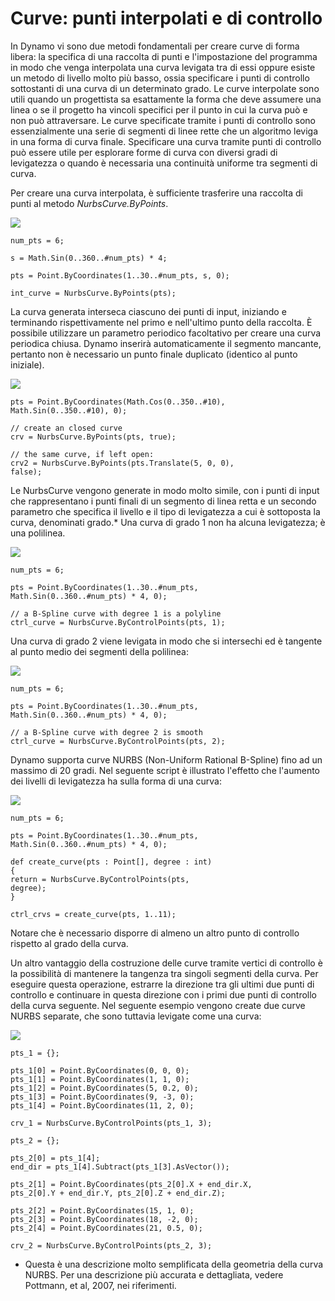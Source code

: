 

# Curve: punti interpolati e di controllo

In Dynamo vi sono due metodi fondamentali per creare curve di forma libera: la specifica di una raccolta di punti e l'impostazione del programma in modo che venga interpolata una curva levigata tra di essi oppure esiste un metodo di livello molto più basso, ossia specificare i punti di controllo sottostanti di una curva di un determinato grado. Le curve interpolate sono utili quando un progettista sa esattamente la forma che deve assumere una linea o se il progetto ha vincoli specifici per il punto in cui la curva può e non può attraversare. Le curve specificate tramite i punti di controllo sono essenzialmente una serie di segmenti di linee rette che un algoritmo leviga in una forma di curva finale. Specificare una curva tramite punti di controllo può essere utile per esplorare forme di curva con diversi gradi di levigatezza o quando è necessaria una continuità uniforme tra segmenti di curva.

Per creare una curva interpolata, è sufficiente trasferire una raccolta di punti al metodo *NurbsCurve.ByPoints*.

![](images/12-4/Curves_01.png)

```
num_pts = 6;

s = Math.Sin(0..360..#num_pts) * 4;

pts = Point.ByCoordinates(1..30..#num_pts, s, 0);

int_curve = NurbsCurve.ByPoints(pts);
```

La curva generata interseca ciascuno dei punti di input, iniziando e terminando rispettivamente nel primo e nell'ultimo punto della raccolta. È possibile utilizzare un parametro periodico facoltativo per creare una curva periodica chiusa. Dynamo inserirà automaticamente il segmento mancante, pertanto non è necessario un punto finale duplicato (identico al punto iniziale).

![](images/12-4/Curves_02.png)

```
pts = Point.ByCoordinates(Math.Cos(0..350..#10),
Math.Sin(0..350..#10), 0);

// create an closed curve
crv = NurbsCurve.ByPoints(pts, true);

// the same curve, if left open:
crv2 = NurbsCurve.ByPoints(pts.Translate(5, 0, 0),
false);
```

Le NurbsCurve vengono generate in modo molto simile, con i punti di input che rappresentano i punti finali di un segmento di linea retta e un secondo parametro che specifica il livello e il tipo di levigatezza a cui è sottoposta la curva, denominati grado.* Una curva di grado 1 non ha alcuna levigatezza; è una polilinea.

![](images/12-4/Curves_03.png)

```
num_pts = 6;

pts = Point.ByCoordinates(1..30..#num_pts,
Math.Sin(0..360..#num_pts) * 4, 0);

// a B-Spline curve with degree 1 is a polyline
ctrl_curve = NurbsCurve.ByControlPoints(pts, 1);
```

Una curva di grado 2 viene levigata in modo che si intersechi ed è tangente al punto medio dei segmenti della polilinea:

![](images/12-4/Curves_04.png)

```
num_pts = 6;

pts = Point.ByCoordinates(1..30..#num_pts,
Math.Sin(0..360..#num_pts) * 4, 0);

// a B-Spline curve with degree 2 is smooth
ctrl_curve = NurbsCurve.ByControlPoints(pts, 2);
```

Dynamo supporta curve NURBS (Non-Uniform Rational B-Spline) fino ad un massimo di 20 gradi. Nel seguente script è illustrato l'effetto che l'aumento dei livelli di levigatezza ha sulla forma di una curva:

![](images/12-4/Curves_05.png)

```
num_pts = 6;

pts = Point.ByCoordinates(1..30..#num_pts,
Math.Sin(0..360..#num_pts) * 4, 0);

def create_curve(pts : Point[], degree : int) 
{
return = NurbsCurve.ByControlPoints(pts,
degree);
}

ctrl_crvs = create_curve(pts, 1..11);
```

Notare che è necessario disporre di almeno un altro punto di controllo rispetto al grado della curva.

Un altro vantaggio della costruzione delle curve tramite vertici di controllo è la possibilità di mantenere la tangenza tra singoli segmenti della curva. Per eseguire questa operazione, estrarre la direzione tra gli ultimi due punti di controllo e continuare in questa direzione con i primi due punti di controllo della curva seguente. Nel seguente esempio vengono create due curve NURBS separate, che sono tuttavia levigate come una curva:

![](images/12-4/Curves_06.png)

```
pts_1 = {};

pts_1[0] = Point.ByCoordinates(0, 0, 0);
pts_1[1] = Point.ByCoordinates(1, 1, 0);
pts_1[2] = Point.ByCoordinates(5, 0.2, 0);
pts_1[3] = Point.ByCoordinates(9, -3, 0);
pts_1[4] = Point.ByCoordinates(11, 2, 0);

crv_1 = NurbsCurve.ByControlPoints(pts_1, 3);

pts_2 = {};

pts_2[0] = pts_1[4];
end_dir = pts_1[4].Subtract(pts_1[3].AsVector());

pts_2[1] = Point.ByCoordinates(pts_2[0].X + end_dir.X,
pts_2[0].Y + end_dir.Y, pts_2[0].Z + end_dir.Z);

pts_2[2] = Point.ByCoordinates(15, 1, 0);
pts_2[3] = Point.ByCoordinates(18, -2, 0);
pts_2[4] = Point.ByCoordinates(21, 0.5, 0);

crv_2 = NurbsCurve.ByControlPoints(pts_2, 3);
```

* Questa è una descrizione molto semplificata della geometria della curva NURBS. Per una descrizione più accurata e dettagliata, vedere Pottmann, et al, 2007, nei riferimenti.


